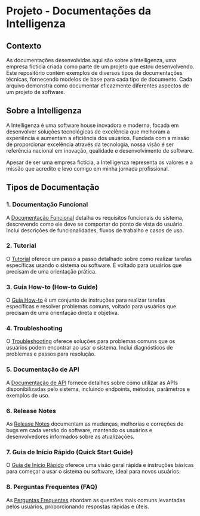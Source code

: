 # Projeto - Documentações da Intelligenza

## Contexto
As documentações desenvolvidas aqui são sobre a Intelligenza, uma empresa fictícia criada como parte de um projeto que estou desenvolvendo. Este repositório contém exemplos de diversos tipos de documentações técnicas, fornecendo modelos de base para cada tipo de documento. Cada arquivo demonstra como documentar eficazmente diferentes aspectos de um projeto de software.

## Sobre a Intelligenza
A Intelligenza é uma software house inovadora e moderna, focada em desenvolver soluções tecnológicas de excelência que melhoram a experiência e aumentam a eficiência dos usuários. Fundada com a missão de proporcionar excelência através da tecnologia, nossa visão é ser referência nacional em inovação, qualidade e desenvolvimento de software. 

Apesar de ser uma empresa fictícia, a Intelligenza representa os valores e a missão que acredito e levo comigo em minha jornada profissional.

## Tipos de Documentação
### 1. Documentação Funcional
  A [Documentação Funcional](https://github.com/LeticiaCastelo/modelos-documentacoes-tw/blob/main/documenta%C3%A7%C3%A3o-funcional.md) detalha os requisitos funcionais do sistema, descrevendo como ele   deve se comportar do ponto de vista do usuário. Inclui descrições de funcionalidades, fluxos de trabalho e casos de uso.<br/>

### 2. Tutorial
O [Tutorial](https://github.com/LeticiaCastelo/modelos-documentacoes-tw/blob/main/tutorial.md) oferece um passo a passo detalhado sobre como realizar tarefas específicas usando o sistema ou software. É voltado para usuários que precisam de uma orientação prática.

### 3. Guia How-to (How-to Guide)
O [Guia How-to](https://github.com/LeticiaCastelo/modelos-documentacoes-tw/blob/main/guia-how-to.md) é um conjunto de instruções para realizar tarefas específicas e resolver problemas comuns, voltado para usuários que precisam de uma orientação direta e objetiva.

### 4. Troubleshooting
O [Troubleshooting](https://github.com/LeticiaCastelo/modelos-documentacoes-tw/blob/main/Troubleshooting.md) oferece soluções para problemas comuns que os usuários podem encontrar ao usar o sistema. Inclui diagnósticos de problemas e passos para resolução.

### 5. Documentação de API
A [Documentação de API](https://github.com/LeticiaCastelo/modelos-documentacoes-tw/blob/main/documenta%C3%A7%C3%A3o-API.md) fornece detalhes sobre como utilizar as APIs disponibilizadas pelo sistema, incluindo endpoints, métodos, parâmetros e exemplos de uso.

### 6. Release Notes
As [Release Notes](https://github.com/LeticiaCastelo/modelos-documentacoes-tw/blob/main/release-notes.md) documentam as mudanças, melhorias e correções de bugs em cada versão do software, mantendo os usuários e desenvolvedores informados sobre as atualizações.

### 7. Guia de Início Rápido (Quick Start Guide)
O [Guia de Início Rápido](https://github.com/LeticiaCastelo/modelos-documentacoes-tw/blob/main/guia-in%C3%ADcio-r%C3%A1pido.md) oferece uma visão geral rápida e instruções básicas para começar a usar o sistema ou software, ideal para novos usuários.

### 8. Perguntas Frequentes (FAQ)
As [Perguntas Frequentes](https://github.com/LeticiaCastelo/modelos-documentacoes-tw/blob/main/perguntas-frequentes.md) abordam as questões mais comuns levantadas pelos usuários, proporcionando respostas rápidas e úteis.
